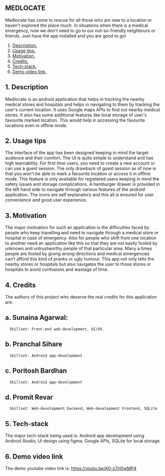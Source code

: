 ## MEDLOCATE
Medlocate has come to rescue for all those who are new to a location or haven't explored the place much. In situations when there is a medical emergency, now we don't need to go to our not-so-friendly neighbours or friends. Just have the app installed and you are good to go!

1. [ Description. ](#desc)
2. [ Usage tips. ](#usage)
3. [ Motivation. ](#motive)
4. [ Credits. ](#creds)
5. [ Tech-stack. ](#tecst)
6. [ Demo video link. ](#demo)

<a id="desc"></a>
## 1. Description
Medlocate is an android application that helps in tracking the nearby medical stores and hospitals and helps in navigating to them by tracking the user's current location. It uses Google maps APIs to find out nearby medical stores. It also has some additional features like local storage of user's favourite marked location. This would help in accessing the favourite locations even in offline mode.

<a id="usage"></a>
## 2. Usage tips
The interface of the app has been designed keeping in mind the target audience and their comfort. The UI is quite simple to understand and has high learnability. For first time users, you need to create a new account or can use a guest session. The only drawback of guest session as of now is that you won't be able to mark a favourite location or access it in offline mode. This feature is only available for registered users keeping in mind the safety issues and storage complications. A hamburger drawer is provided in the left hand side to navigate through various features of the android application. The icons are self explanatory and this all is ensured for user convenience and good user experience.

<a id="motive"></a>
## 3. Motivation
The major motivation for such an application is the difficulties faced by people who keep travelling and need to navigate through a medical store or hospital in case of emergency. Also for people who shift from one location to another need an application like this so that they are not easily fooled by unknown and untrustworthy people of that particular area. Many a times people are fooled by giving wrong directions and medical emergencies can't afford this kind of pranks or ugly humour. This app not only tells the nearby stores or hospitals but also navigates the user to those stores or hospitals to avoid confusions and wastage of time.

<a id="creds"></a>
## 4. Credits
The authors of this project who deserve the real credits for this application are:
## a. Sunaina Agarwal: 
      Skillset: Front-end web-development, UI/UX.
## b. Pranchal Sihare
      Skillset: Android app-development
## c. Poritosh Bardhan
      Skillset: Android app-development
## d. Promit Revar
      Skillset: Web-development backend, Web-development Frontend, SQLite
      

<a id="tecst"></a>
## 5. Tech-stack
The major tech-stack being used is:
Android app development using Android Studio,
UI design using figma,
Google APIs,
SQLite for local storage

<a id="demo"></a>
## 6. Demo video link
The demo youtube video link is: https://youtu.be/A0-z7H0wMP4
